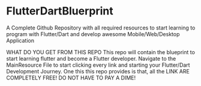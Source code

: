 # FlutterDartBluerprint
A Complete Github Repository with all required resources to start learning to program with Flutter/Dart and develop awesome Mobile/Web/Desktop Application

WHAT DO YOU GET FROM THIS REPO
This repo will contain the blueprint to start learning flutter and become a Flutter developer.
Navigate to the MainResource File to start clicking every link and starting your Flutter/Dart Development Journey.
One this this repo provides is that, all the LINK ARE COMPLETELY FREE! DO NOT HAVE TO PAY A DIME!
